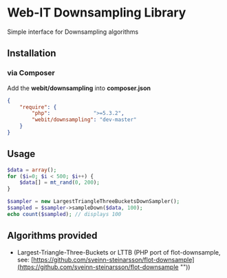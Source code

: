 # Web-IT Downsampling Library

Simple interface for Downsampling algorithms

## Installation
### via Composer

Add the **webit/downsampling** into **composer.json**

```json
{
    "require": {
        "php":              ">=5.3.2",
        "webit/downsampling": "dev-master"
    }
}
```

## Usage
```php
$data = array();
for ($i=0; $i < 500; $i++) {
    $data[] = mt_rand(0, 200);
}

$sampler = new LargestTriangleThreeBucketsDownSampler();
$sampled = $sampler->sampleDown($data, 100);
echo count($sampled); // displays 100
```

## Algorithms provided
*   Largest-Triangle-Three-Buckets or LTTB (PHP port of flot-downsample, see: [https://github.com/sveinn-steinarsson/flot-downsample](https://github.com/sveinn-steinarsson/flot-downsample ""))
